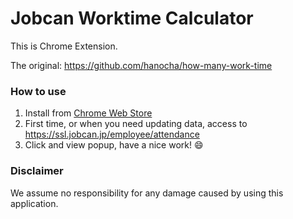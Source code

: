 # Jobcan Worktime Calculator

This is Chrome Extension.

The original: https://github.com/hanocha/how-many-work-time

### How to use

1. Install from [Chrome Web Store](https://chrome.google.com/webstore/detail/jobcan-worktime-calculato/phiohpgcmhioclkdgnjldcieciflpohg)
1. First time, or when you need updating data, access to https://ssl.jobcan.jp/employee/attendance
1. Click and view popup, have a nice work! :smile:

### Disclaimer

We assume no responsibility for any damage caused by using this application.
